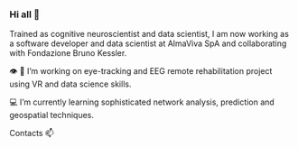 ### Hi all 👋


Trained as cognitive neuroscientist and data scientist,  I am now working as a software developer and data scientist at AlmaViva SpA and collaborating
with Fondazione Bruno Kessler.

👁️ 🧠 I’m working on eye-tracking and EEG remote rehabilitation project using VR and data science skills.

💻 I’m currently learning sophisticated network analysis, prediction and geospatial techniques. 

Contacts 📫

